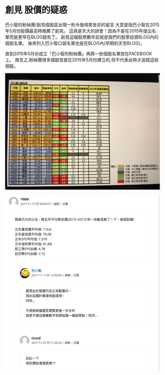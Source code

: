 # 創見 股價的疑惑


巴小智的粉絲團/創見個股區出現一則令我啼笑皆非的留言
大意是指巴小智在2015年5月份股價最高時推薦了創見。
這真是天大的誤會！因為不是在2015年提出名單而是更早在BLOG就有了。
創見這檔股票數年前就是我們的股票投資BLOG內的個股名單。
後來列入巴小智口袋名單也是在BLOG內(早期的天空BLOG)。

直到2015年5月份成立「巴小智的粉絲團」再將一些個股名單放在FACEBOOK上。
換言之,粉絲團很多個股皆是在2015年5月份建立的,但不代表此時才追蹤這些個股。



![](images/26904593_2059947217615629_1541670839564643324_n.jpg)


![](images/2018-01-22-11.52.07.png)